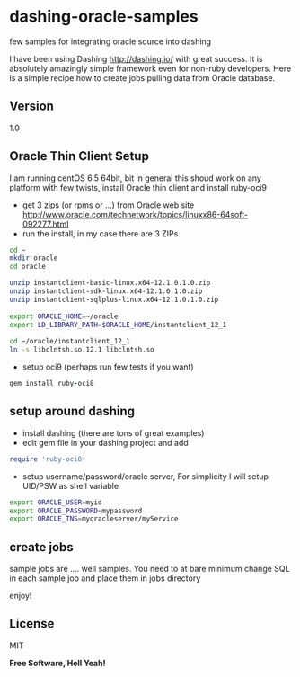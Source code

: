 # dashing-oracle-samples
few samples for integrating oracle source into dashing

I have been using Dashing http://dashing.io/ with great success. It is absolutely amazingly simple framework even for non-ruby developers. Here is a simple recipe how to create jobs pulling data from Oracle database.


## Version


1.0

## Oracle Thin Client Setup

I am running centOS 6.5 64bit, bit in general this shoud work on any platform with few twists, install Oracle thin client and install ruby-oci9


  - get 3 zips (or rpms or …) from Oracle web site http://www.oracle.com/technetwork/topics/linuxx86-64soft-092277.html
  - run the install, in my case there are 3 ZIPs

```bash
cd ~
mkdir oracle
cd oracle

unzip instantclient-basic-linux.x64-12.1.0.1.0.zip
unzip instantclient-sdk-linux.x64-12.1.0.1.0.zip
unzip instantclient-sqlplus-linux.x64-12.1.0.1.0.zip
 
export ORACLE_HOME=~/oracle
export LD_LIBRARY_PATH=$ORACLE_HOME/instantclient_12_1
 
cd ~/oracle/instantclient_12_1
ln -s libclntsh.so.12.1 libclntsh.so
```
 
  - setup oci9 (perhaps run few tests if you want)

```ruby
gem install ruby-oci8
```


## setup around dashing

  - install dashing (there are tons of great examples)
  - edit gem file in your dashing project and add

```ruby
require 'ruby-oci8'
```

  - setup username/password/oracle server, For simplicity I will setup UID/PSW as shell variable

```bash
export ORACLE_USER=myid
export ORACLE_PASSWORD=mypassword
export ORACLE_TNS=myoracleserver/myService
```

## create jobs
sample jobs are .... well samples. You need to at bare minimum change SQL in each sample job and place them in jobs directory

enjoy!


## License

MIT


**Free Software, Hell Yeah!**
